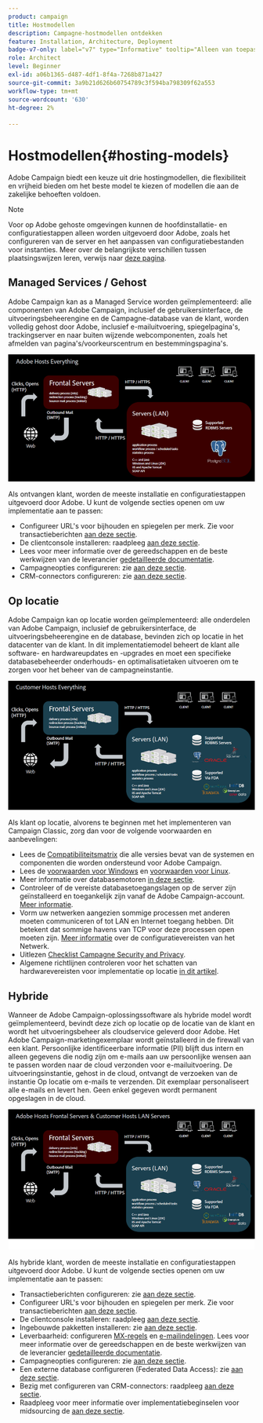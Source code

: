 ```yaml
---
product: campaign
title: Hostmodellen
description: Campagne-hostmodellen ontdekken
feature: Installation, Architecture, Deployment
badge-v7-only: label="v7" type="Informative" tooltip="Alleen van toepassing op Campaign Classic v7"
role: Architect
level: Beginner
exl-id: a06b1365-d487-4df1-8f4a-7268b871a427
source-git-commit: 3a9b21d626b60754789c3f594ba798309f62a553
workflow-type: tm+mt
source-wordcount: '630'
ht-degree: 2%

---
```


# Hostmodellen{#hosting-models}



Adobe Campaign biedt een keuze uit drie hostingmodellen, die flexibiliteit en vrijheid bieden om het beste model te kiezen of modellen die aan de zakelijke behoeften voldoen.

>[!NOTE]
>
>Voor op Adobe gehoste omgevingen kunnen de hoofdinstallatie- en configuratiestappen alleen worden uitgevoerd door Adobe, zoals het configureren van de server en het aanpassen van configuratiebestanden voor instanties. Meer over de belangrijkste verschillen tussen plaatsingswijzen leren, verwijs naar [deze pagina](../../installation/using/capability-matrix.md).

## Managed Services / Gehost

Adobe Campaign kan as a Managed Service worden geïmplementeerd: alle componenten van Adobe Campaign, inclusief de gebruikersinterface, de uitvoeringsbeheerengine en de Campagne-database van de klant, worden volledig gehost door Adobe, inclusief e-mailuitvoering, spiegelpagina&#39;s, trackingserver en naar buiten wijzende webcomponenten, zoals het afmelden van pagina&#39;s/voorkeurscentrum en bestemmingspagina&#39;s.

![](assets/deployment_hosted.png)

Als ontvangen klant, worden de meeste installatie en configuratiestappen uitgevoerd door Adobe. U kunt de volgende secties openen om uw implementatie aan te passen:

* Configureer URL&#39;s voor bijhouden en spiegelen per merk. Zie voor transactieberichten [aan deze sectie](../../message-center/using/additional-configurations.md#configuring-multibranding).
* De clientconsole installeren: raadpleeg [aan deze sectie](../../installation/using/installing-the-client-console.md).
* Lees voor meer informatie over de gereedschappen en de beste werkwijzen van de leverancier [gedetailleerde documentatie](../../delivery/using/about-deliverability.md).
* Campagneopties configureren: zie [aan deze sectie](../../installation/using/configuring-campaign-options.md).
* CRM-connectors configureren: zie [aan deze sectie](../../platform/using/crm-connectors.md).

## Op locatie

Adobe Campaign kan op locatie worden geïmplementeerd: alle onderdelen van Adobe Campaign, inclusief de gebruikersinterface, de uitvoeringsbeheerengine en de database, bevinden zich op locatie in het datacenter van de klant. In dit implementatiemodel beheert de klant alle software- en hardwareupdates en -upgrades en moet een specifieke databasebeheerder onderhouds- en optimalisatietaken uitvoeren om te zorgen voor het beheer van de campagneinstantie.

![](assets/deployment_onpremise.png)

Als klant op locatie, alvorens te beginnen met het implementeren van Campaign Classic, zorg dan voor de volgende voorwaarden en aanbevelingen:

* Lees de [Compatibiliteitsmatrix](../../rn/using/compatibility-matrix.md) die alle versies bevat van de systemen en componenten die worden ondersteund voor Adobe Campaign.
* Lees de [voorwaarden voor Windows](../../installation/using/prerequisites-of-campaign-installation-in-windows.md) en [voorwaarden voor Linux](../../installation/using/prerequisites-of-campaign-installation-in-linux.md).
* Meer informatie over databasemotoren [in deze sectie](../../installation/using/database.md).
* Controleer of de vereiste databasetoegangslagen op de server zijn geïnstalleerd en toegankelijk zijn vanaf de Adobe Campaign-account. [Meer informatie](../../installation/using/application-server.md).
* Vorm uw netwerken aangezien sommige processen met anderen moeten communiceren of tot LAN en Internet toegang hebben. Dit betekent dat sommige havens van TCP voor deze processen open moeten zijn. [Meer informatie](../../installation/using/network-configuration.md) over de configuratievereisten van het Netwerk.
* Uitlezen [Checklist Campagne Security and Privacy](https://helpx.adobe.com/nl/campaign/kb/acc-security.html).
* Algemene richtlijnen controleren voor het schatten van hardwarevereisten voor implementatie op locatie [in dit artikel](https://helpx.adobe.com/nl/campaign/kb/hardware-sizing-guide.html).

## Hybride

Wanneer de Adobe Campaign-oplossingssoftware als hybride model wordt geïmplementeerd, bevindt deze zich op locatie op de locatie van de klant en wordt het uitvoeringsbeheer als cloudservice geleverd door Adobe. Het Adobe Campaign-marketingexemplaar wordt geïnstalleerd in de firewall van een klant. Persoonlijke identificeerbare informatie (PII) blijft dus intern en alleen gegevens die nodig zijn om e-mails aan uw persoonlijke wensen aan te passen worden naar de cloud verzonden voor e-mailuitvoering. De uitvoeringsinstantie, gehost in de cloud, ontvangt de verzoeken van de instantie Op locatie om e-mails te verzenden. Dit exemplaar personaliseert alle e-mails en levert hen. Geen enkel gegeven wordt permanent opgeslagen in de cloud.

![](assets/deployment_hybrid.png)

Als hybride klant, worden de meeste installatie en configuratiestappen uitgevoerd door Adobe. U kunt de volgende secties openen om uw implementatie aan te passen:

* Transactieberichten configureren: zie [aan deze sectie](../../message-center/using/transactional-messaging-architecture.md).
* Configureer URL&#39;s voor bijhouden en spiegelen per merk. Zie voor transactieberichten [aan deze sectie](../../message-center/using/additional-configurations.md#configuring-multibranding).
* De clientconsole installeren: raadpleeg [aan deze sectie](../../installation/using/installing-the-client-console.md).
* Ingebouwde pakketten installeren: zie [aan deze sectie](../../installation/using/installing-campaign-standard-packages.md).
* Leverbaarheid: configureren [MX-regels](../../installation/using/email-deliverability.md#mx-configuration) en [e-mailindelingen](../../installation/using/email-deliverability.md#managing-email-formats). Lees voor meer informatie over de gereedschappen en de beste werkwijzen van de leverancier [gedetailleerde documentatie](../../delivery/using/about-deliverability.md).
* Campagneopties configureren: zie [aan deze sectie](../../installation/using/configuring-campaign-options.md).
* Een externe database configureren (Federated Data Access): zie [aan deze sectie](../../installation/using/about-fda.md).
* Bezig met configureren van CRM-connectors: raadpleeg [aan deze sectie](../../platform/using/crm-connectors.md).
* Raadpleeg voor meer informatie over implementatiebeginselen voor midsourcing de [aan deze sectie](../../installation/using/mid-sourcing-deployment.md).
